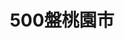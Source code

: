 ---
title: "500盤桃園市"
description: "收錄桃園市500盤美食，帶你發現台灣在地美味。"
keywords:
  - 台灣美食
  - 桃園市美食
  - 美食精選
  - 500盤
custom_css: "/css/events/dishes500/year-list.css"
type: "dishes500"
layout: "year-list"
datePublished: "2025-06-21"
dateModified: "2025-06-21"

events:
  - name: "2024"
    link: "y2024/"
    image: "../images/events/dishes500/y2024.png"
    description: "2024年度桃園市500盤，精選在地精緻料理。"
---